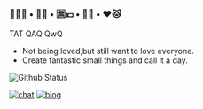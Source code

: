 ### 🏳️‍⚧️🍥 • 🥬🐶 • 🈚💴 • 🦈🦈 • ❤️🐱
TAT QAQ QwQ
- Not being loved,but still want to love everyone.
- Create fantastic small things and call it a day.
<img src="https://github-readme-stats.vercel.app/api?username=Aleksanaa&show_icons=true&theme=material-palenight" alt="Github Status" />

[![chat](https://img.shields.io/badge/Telegram-%40qwqqaqqwq-9cf?style=flat&logo=telegram)](https://t.me/qwqqaqqwq)
[![blog](https://img.shields.io/badge/Blog-Alexhhh-ff69b4?style=flat)](https://alexhhh.moe)


